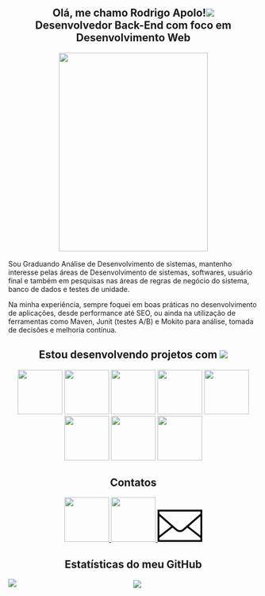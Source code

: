 <div align="center">
  
## Olá, me chamo Rodrigo Apolo!<img src = "https://raw.githubusercontent.com/MartinHeinz/MartinHeinz/master/wave.gif" width = 50px> <br/> Desenvolvedor Back-End com foco em Desenvolvimento Web 

<img src="https://user-images.githubusercontent.com/70405959/159364625-09577394-fd15-4325-b854-07f17c97cf6a.png" width="300" height="400"/>

 </div>


Sou Graduando Análise de Desenvolvimento de sistemas, mantenho interesse pelas áreas de Desenvolvimento de sistemas, softwares,  usuário final e também em pesquisas nas áreas de regras de negócio do sistema, banco de dados e testes de unidade.

Na minha experiência, sempre foquei em boas práticas no desenvolvimento de aplicações, desde performance até SEO, ou ainda na utilização de ferramentas como Maven, Junit (testes A/B) e Mokito para análise, tomada de decisões e melhoria contínua. 



<div align="center">

## Estou desenvolvendo projetos com  <img src = "https://media2.giphy.com/media/QssGEmpkyEOhBCb7e1/giphy.gif?cid=ecf05e47a0n3gi1bfqntqmob8g9aid1oyj2wr3ds3mg700bl&rid=giphy.gif" width = 50px> </h2>

<img width="90" height="90" src="https://cdn.jsdelivr.net/gh/devicons/devicon/icons/java/java-original.svg"/>
<img width="90" height="90" src="https://cdn.jsdelivr.net/gh/devicons/devicon/icons/linux/linux-original.svg" />
<img width="90" height="90" src="https://cdn.jsdelivr.net/gh/devicons/devicon/icons/mysql/mysql-original-wordmark.svg"/>
<img width="90" height="90" src="https://cdn.jsdelivr.net/gh/devicons/devicon/icons/spring/spring-original-wordmark.svg"/>
<img width="90" height="90" src="https://cdn.jsdelivr.net/gh/devicons/devicon/icons/javascript/javascript-original.svg"/>
<img width="90" height="90" src="https://cdn.jsdelivr.net/gh/devicons/devicon/icons/html5/html5-original.svg"/>
<img width="90" height="90" src="https://cdn.jsdelivr.net/gh/devicons/devicon/icons/css3/css3-original.svg"/>
<img width="90" height="90" src="https://cdn.jsdelivr.net/gh/devicons/devicon/icons/git/git-original-wordmark.svg"/>

<br/>

## Contatos

<a href="https://www.linkedin.com/in/rodrigo-apolo/" target="_blank">
<img width="90" height="90"  src="https://cdn.jsdelivr.net/gh/devicons/devicon/icons/linkedin/linkedin-original.svg"/>
</a>  

<a href = "https://www.github.com/rodrigoapolo" target="_blank">
<img width="90" height="90" src="https://camo.githubusercontent.com/18a2fa2ff29bbb86a86819ec50536c3c38bc9fc0ca6b3d17ef48eaf50ea34983/68747470733a2f2f6d65646961312e67697068792e636f6d2f6d656469612f6475334a336358797a686a3735494f6776412f67697068792e6769663f6369643d65636630356534377832673033346939707a77747a7a7364337867673277396e723934743474666c6262676f33303038267269643d67697068792e676966"/>
</a>

<a href="mailto:rodrigofine@hotmail.com">
<img width="90" height="90"  src="img/gif-email.gif"/>
</a> 

<h2 align="center"> Estatísticas do meu GitHub </h2>

<a href="https://github.com/anuraghazra/github-readme-stats">
<img align="left" src="https://github-readme-stats.vercel.app/api?username=rodrigoapolo&count_private=true&show_icons=true&theme=algolia" />
</a>
<a href="https://github.com/anuraghazra/convoychat">
<img align="center" src="https://github-readme-stats.vercel.app/api/top-langs/?username=rodrigoapolo&theme=algolia&count_private=true" />
</a>
</div>

<!-- ![Snake animation](https://github.com/rodrigoapolo/rodrigoapolo/blob/output/github-contribution-grid-snake.svg)-->
